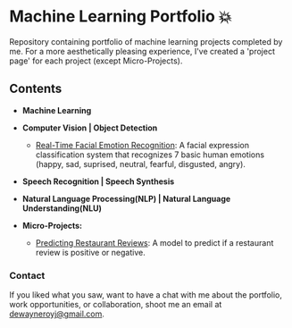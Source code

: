 # Machine Learning Portfolio :boom: 
Repository containing portfolio of machine learning projects completed by me. For a more aesthetically pleasing experience, I've created a 'project page' for each project (except Micro-Projects).  
## Contents
* **Machine Learning**

* **Computer Vision | Object Detection**
  * [Real-Time Facial Emotion Recognition](https://dewayneroy.github.io/EmotionRecognition/): A facial expression classification system that recognizes 7 basic human emotions (happy, sad, suprised, neutral, fearful, disgusted, angry).

* **Speech Recognition | Speech Synthesis**

* **Natural Language Processing(NLP) | Natural Language Understanding(NLU)**  
  
* **Micro-Projects:**
  * [Predicting Restaurant Reviews](https://github.com/dewayneroy/natural-language-processing): A model to predict if a restaurant review is positive or negative.

### Contact
If you liked what you saw, want to have a chat with me about the portfolio, work opportunities, or collaboration, shoot me an email at [dewayneroyj@gmail.com](dewayneroyj@gmail.com). 
